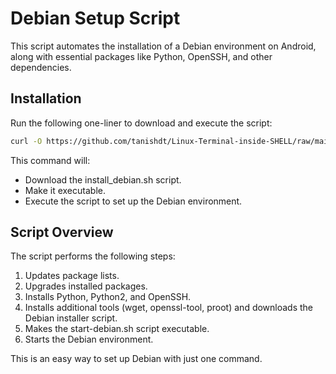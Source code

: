 # Debian Setup Script

This script automates the installation of a Debian environment on Android, along with essential packages like Python, OpenSSH, and other dependencies.

## Installation

Run the following one-liner to download and execute the script:

```bash
curl -O https://github.com/tanishdt/Linux-Terminal-inside-SHELL/raw/main/install_debian.sh && chmod +x install_debian.sh && ./install_debian.sh
```

This command will:

- Download the install_debian.sh script.
- Make it executable.
- Execute the script to set up the Debian environment.

## Script Overview

The script performs the following steps:

1. Updates package lists.
2. Upgrades installed packages.
3. Installs Python, Python2, and OpenSSH.
4. Installs additional tools (wget, openssl-tool, proot) and downloads the Debian installer script.
5. Makes the start-debian.sh script executable.
6. Starts the Debian environment.

This is an easy way to set up Debian with just one command.
